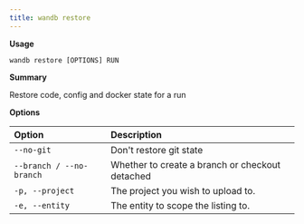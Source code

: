 ```yaml
---
title: wandb restore
---
```


**Usage**

`wandb restore [OPTIONS] RUN`

**Summary**

Restore code, config and docker state for a run


**Options**

| **Option** | **Description** |
| :--- | :--- |
| `--no-git` | Don't restore git state |
| `--branch / --no-branch` | Whether to create a branch or checkout detached |
| `-p, --project` | The project you wish to upload to. |
| `-e, --entity` | The entity to scope the listing to. |



